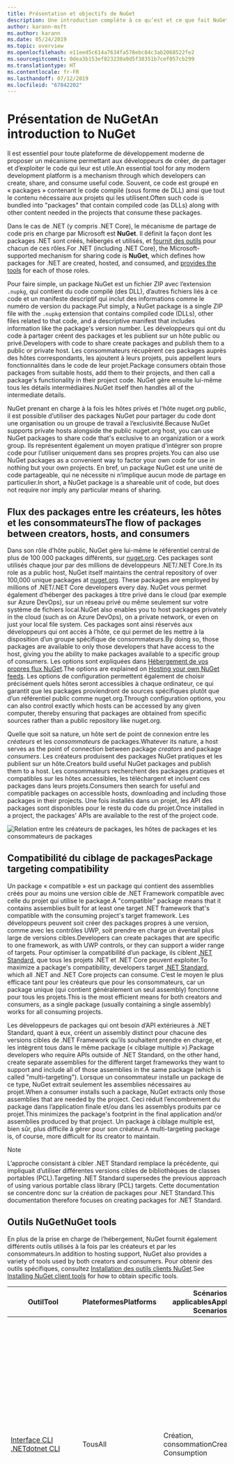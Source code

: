 ```yaml
---
title: Présentation et objectifs de NuGet
description: Une introduction complète à ce qu’est et ce que fait NuGet
author: karann-msft
ms.author: karann
ms.date: 05/24/2019
ms.topic: overview
ms.openlocfilehash: e11eed5c614a7634fa578ebc84c3ab2068522fe2
ms.sourcegitcommit: 0dea3b153ef823230a9d5f38351b7cef057cb299
ms.translationtype: HT
ms.contentlocale: fr-FR
ms.lasthandoff: 07/12/2019
ms.locfileid: "67842202"
---
```

# <a name="an-introduction-to-nuget"></a><span data-ttu-id="f0100-103">Présentation de NuGet</span><span class="sxs-lookup"><span data-stu-id="f0100-103">An introduction to NuGet</span></span>

<span data-ttu-id="f0100-104">Il est essentiel pour toute plateforme de développement moderne de proposer un mécanisme permettant aux développeurs de créer, de partager et d’exploiter le code qui leur est utile.</span><span class="sxs-lookup"><span data-stu-id="f0100-104">An essential tool for any modern development platform is a mechanism through which developers can create, share, and consume useful code.</span></span> <span data-ttu-id="f0100-105">Souvent, ce code est groupé en « packages » contenant le code compilé (sous forme de DLL) ainsi que tout le contenu nécessaire aux projets qui les utilisent.</span><span class="sxs-lookup"><span data-stu-id="f0100-105">Often such code is bundled into "packages" that contain compiled code (as DLLs) along with other content needed in the projects that consume these packages.</span></span>

<span data-ttu-id="f0100-106">Dans le cas de .NET (y compris .NET Core), le mécanisme de partage de code pris en charge par Microsoft est **NuGet**. Il définit la façon dont les packages .NET sont créés, hébergés et utilisés, et [fournit des outils](install-nuget-client-tools.md) pour chacun de ces rôles.</span><span class="sxs-lookup"><span data-stu-id="f0100-106">For .NET (including .NET Core), the Microsoft-supported mechanism for sharing code is **NuGet**, which defines how packages for .NET are created, hosted, and consumed, and [provides the tools](install-nuget-client-tools.md) for each of those roles.</span></span>

<span data-ttu-id="f0100-107">Pour faire simple, un package NuGet est un fichier ZIP avec l’extension `.nupkg`, qui contient du code compilé (des DLL), d’autres fichiers liés à ce code et un manifeste descriptif qui inclut des informations comme le numéro de version du package.</span><span class="sxs-lookup"><span data-stu-id="f0100-107">Put simply, a NuGet package is a single ZIP file with the `.nupkg` extension that contains compiled code (DLLs), other files related to that code, and a descriptive manifest that includes information like the package's version number.</span></span> <span data-ttu-id="f0100-108">Les développeurs qui ont du code à partager créent des packages et les publient sur un hôte public ou privé.</span><span class="sxs-lookup"><span data-stu-id="f0100-108">Developers with code to share create packages and publish them to a public or private host.</span></span> <span data-ttu-id="f0100-109">Les consommateurs récupèrent ces packages auprès des hôtes correspondants, les ajoutent à leurs projets, puis appellent leurs fonctionnalités dans le code de leur projet.</span><span class="sxs-lookup"><span data-stu-id="f0100-109">Package consumers obtain those packages from suitable hosts, add them to their projects, and then call a package's functionality in their project code.</span></span> <span data-ttu-id="f0100-110">NuGet gère ensuite lui-même tous les détails intermédiaires.</span><span class="sxs-lookup"><span data-stu-id="f0100-110">NuGet itself then handles all of the intermediate details.</span></span>

<span data-ttu-id="f0100-111">NuGet prenant en charge à la fois les hôtes privés et l’hôte nuget.org public, il est possible d’utiliser des packages NuGet pour partager du code dont une organisation ou un groupe de travail a l’exclusivité.</span><span class="sxs-lookup"><span data-stu-id="f0100-111">Because NuGet supports private hosts alongside the public nuget.org host, you can use NuGet packages to share code that's exclusive to an organization or a work group.</span></span> <span data-ttu-id="f0100-112">Ils représentent également un moyen pratique d’intégrer son propre code pour l’utiliser uniquement dans ses propres projets.</span><span class="sxs-lookup"><span data-stu-id="f0100-112">You can also use NuGet packages as a convenient way to factor your own code for use in nothing but your own projects.</span></span> <span data-ttu-id="f0100-113">En bref, un package NuGet est une unité de code partageable, qui ne nécessite ni n’implique aucun mode de partage en particulier.</span><span class="sxs-lookup"><span data-stu-id="f0100-113">In short, a NuGet package is a shareable unit of code, but does not require nor imply any particular means of sharing.</span></span>

## <a name="the-flow-of-packages-between-creators-hosts-and-consumers"></a><span data-ttu-id="f0100-114">Flux des packages entre les créateurs, les hôtes et les consommateurs</span><span class="sxs-lookup"><span data-stu-id="f0100-114">The flow of packages between creators, hosts, and consumers</span></span>

<span data-ttu-id="f0100-115">Dans son rôle d’hôte public, NuGet gère lui-même le référentiel central de plus de 100 000 packages différents, sur [nuget.org](https://www.nuget.org). Ces packages sont utilisés chaque jour par des millions de développeurs .NET/.NET Core.</span><span class="sxs-lookup"><span data-stu-id="f0100-115">In its role as a public host, NuGet itself maintains the central repository of over 100,000 unique packages at [nuget.org](https://www.nuget.org). These packages are employed by millions of .NET/.NET Core developers every day.</span></span> <span data-ttu-id="f0100-116">NuGet vous permet également d’héberger des packages à titre privé dans le cloud (par exemple sur Azure DevOps), sur un réseau privé ou même seulement sur votre système de fichiers local.</span><span class="sxs-lookup"><span data-stu-id="f0100-116">NuGet also enables you to host packages privately in the cloud (such as on Azure DevOps), on a private network, or even on just your local file system.</span></span> <span data-ttu-id="f0100-117">Ces packages sont ainsi réservés aux développeurs qui ont accès à l’hôte, ce qui permet de les mettre à la disposition d’un groupe spécifique de consommateurs.</span><span class="sxs-lookup"><span data-stu-id="f0100-117">By doing so, those packages are available to only those developers that have access to the host, giving you the ability to make packages available to a specific group of consumers.</span></span> <span data-ttu-id="f0100-118">Les options sont expliquées dans [Hébergement de vos propres flux NuGet](hosting-packages/overview.md).</span><span class="sxs-lookup"><span data-stu-id="f0100-118">The options are explained on [Hosting your own NuGet feeds](hosting-packages/overview.md).</span></span> <span data-ttu-id="f0100-119">Les options de configuration permettent également de choisir précisément quels hôtes seront accessibles à chaque ordinateur, ce qui garantit que les packages proviendront de sources spécifiques plutôt que d’un référentiel public comme nuget.org.</span><span class="sxs-lookup"><span data-stu-id="f0100-119">Through configuration options, you can also control exactly which hosts can be accessed by any given computer, thereby ensuring that packages are obtained from specific sources rather than a public repository like nuget.org.</span></span>

<span data-ttu-id="f0100-120">Quelle que soit sa nature, un hôte sert de point de connexion entre les *créateurs* et les *consommateurs* de packages.</span><span class="sxs-lookup"><span data-stu-id="f0100-120">Whatever its nature, a host serves as the point of connection between package *creators* and package *consumers*.</span></span> <span data-ttu-id="f0100-121">Les créateurs produisent des packages NuGet pratiques et les publient sur un hôte.</span><span class="sxs-lookup"><span data-stu-id="f0100-121">Creators build useful NuGet packages and publish them to a host.</span></span> <span data-ttu-id="f0100-122">Les consommateurs recherchent des packages pratiques et compatibles sur les hôtes accessibles, les téléchargent et incluent ces packages dans leurs projets.</span><span class="sxs-lookup"><span data-stu-id="f0100-122">Consumers then search for useful and compatible packages on accessible hosts, downloading and including those packages in their projects.</span></span> <span data-ttu-id="f0100-123">Une fois installés dans un projet, les API des packages sont disponibles pour le reste du code du projet.</span><span class="sxs-lookup"><span data-stu-id="f0100-123">Once installed in a project, the packages' APIs are available to the rest of the project code.</span></span>

![Relation entre les créateurs de packages, les hôtes de packages et les consommateurs de packages](media/nuget-roles.png)

## <a name="package-targeting-compatibility"></a><span data-ttu-id="f0100-125">Compatibilité du ciblage de packages</span><span class="sxs-lookup"><span data-stu-id="f0100-125">Package targeting compatibility</span></span>

<span data-ttu-id="f0100-126">Un package « compatible » est un package qui contient des assemblies créés pour au moins une version cible de .NET Framework compatible avec celle du projet qui utilise le package.</span><span class="sxs-lookup"><span data-stu-id="f0100-126">A "compatible" package means that it contains assemblies built for at least one target .NET framework that's compatible with the consuming project's target framework.</span></span> <span data-ttu-id="f0100-127">Les développeurs peuvent soit créer des packages propres à une version, comme avec les contrôles UWP, soit prendre en charge un éventail plus large de versions cibles.</span><span class="sxs-lookup"><span data-stu-id="f0100-127">Developers can create packages that are specific to one framework, as with UWP controls, or they can support a wider range of targets.</span></span> <span data-ttu-id="f0100-128">Pour optimiser la compatibilité d’un package, ils ciblent [.NET Standard](/dotnet/standard/net-standard), que tous les projets .NET et .NET Core peuvent exploiter.</span><span class="sxs-lookup"><span data-stu-id="f0100-128">To maximize a package's compatibility, developers target [.NET Standard](/dotnet/standard/net-standard), which all .NET and .NET Core projects can consume.</span></span> <span data-ttu-id="f0100-129">C’est le moyen le plus efficace tant pour les créateurs que pour les consommateurs, car un package unique (qui contient généralement un seul assembly) fonctionne pour tous les projets.</span><span class="sxs-lookup"><span data-stu-id="f0100-129">This is the most efficient means for both creators and consumers, as a single package (usually containing a single assembly) works for all consuming projects.</span></span>

<span data-ttu-id="f0100-130">Les développeurs de packages qui ont besoin d’API extérieures à .NET Standard, quant à eux, créent un assembly distinct pour chacune des versions cibles de .NET Framework qu’ils souhaitent prendre en charge, et les intègrent tous dans le même package (« ciblage multiple »).</span><span class="sxs-lookup"><span data-stu-id="f0100-130">Package developers who require APIs outside of .NET Standard, on the other hand, create separate assemblies for the different target frameworks they want to support and include all of those assemblies in the same package (which is called "multi-targeting").</span></span> <span data-ttu-id="f0100-131">Lorsque un consommateur installe un package de ce type, NuGet extrait seulement les assemblies nécessaires au projet.</span><span class="sxs-lookup"><span data-stu-id="f0100-131">When a consumer installs such a package, NuGet extracts only those assemblies that are needed by the project.</span></span> <span data-ttu-id="f0100-132">Ceci réduit l’encombrement du package dans l’application finale et/ou dans les assemblys produits par ce projet.</span><span class="sxs-lookup"><span data-stu-id="f0100-132">This minimizes the package's footprint in the final application and/or assemblies produced by that project.</span></span> <span data-ttu-id="f0100-133">Un package à ciblage multiple est, bien sûr, plus difficile à gérer pour son créateur.</span><span class="sxs-lookup"><span data-stu-id="f0100-133">A multi-targeting package is, of course, more difficult for its creator to maintain.</span></span>

> [!Note]
> <span data-ttu-id="f0100-134">L’approche consistant à cibler .NET Standard remplace la précédente, qui impliquait d’utiliser différentes versions cibles de bibliothèques de classes portables (PCL).</span><span class="sxs-lookup"><span data-stu-id="f0100-134">Targeting .NET Standard supersedes the previous approach of using various portable class library (PCL) targets.</span></span> <span data-ttu-id="f0100-135">Cette documentation se concentre donc sur la création de packages pour .NET Standard.</span><span class="sxs-lookup"><span data-stu-id="f0100-135">This documentation therefore focuses on creating packages for .NET Standard.</span></span>

## <a name="nuget-tools"></a><span data-ttu-id="f0100-136">Outils NuGet</span><span class="sxs-lookup"><span data-stu-id="f0100-136">NuGet tools</span></span>

<span data-ttu-id="f0100-137">En plus de la prise en charge de l’hébergement, NuGet fournit également différents outils utilisés à la fois par les créateurs et par les consommateurs.</span><span class="sxs-lookup"><span data-stu-id="f0100-137">In addition to hosting support, NuGet also provides a variety of tools used by both creators and consumers.</span></span> <span data-ttu-id="f0100-138">Pour obtenir des outils spécifiques, consultez [Installation des outils clients NuGet](install-nuget-client-tools.md).</span><span class="sxs-lookup"><span data-stu-id="f0100-138">See [Installing NuGet client tools](install-nuget-client-tools.md) for how to obtain specific tools.</span></span>

| <span data-ttu-id="f0100-139">Outil</span><span class="sxs-lookup"><span data-stu-id="f0100-139">Tool</span></span> | <span data-ttu-id="f0100-140">Plateformes</span><span class="sxs-lookup"><span data-stu-id="f0100-140">Platforms</span></span> | <span data-ttu-id="f0100-141">Scénarios applicables</span><span class="sxs-lookup"><span data-stu-id="f0100-141">Applicable Scenarios</span></span> | <span data-ttu-id="f0100-142">Description</span><span class="sxs-lookup"><span data-stu-id="f0100-142">Description</span></span> |
| --- | --- | --- | --- |
| [<span data-ttu-id="f0100-143">Interface CLI .NET</span><span class="sxs-lookup"><span data-stu-id="f0100-143">dotnet CLI</span></span>](consume-packages/install-use-packages-dotnet-cli.md) | <span data-ttu-id="f0100-144">Tous</span><span class="sxs-lookup"><span data-stu-id="f0100-144">All</span></span> | <span data-ttu-id="f0100-145">Création, consommation</span><span class="sxs-lookup"><span data-stu-id="f0100-145">Creation, Consumption</span></span> | <span data-ttu-id="f0100-146">Outil CLI pour les bibliothèques .NET Core et .NET Standard et pour les [projets de style SDK](resources/check-project-format.md) qui ciblent le .NET Framework.</span><span class="sxs-lookup"><span data-stu-id="f0100-146">CLI tool for .NET Core and .NET Standard libraries, and for [SDK-style projects](resources/check-project-format.md) projects that target .NET Framework.</span></span> <span data-ttu-id="f0100-147">Propose certaines des fonctionnalités de l’interface CLI NuGet directement dans la chaîne d’outils .NET Core.</span><span class="sxs-lookup"><span data-stu-id="f0100-147">Provides certain NuGet CLI capabilities directly within the .NET Core tool chain.</span></span> <span data-ttu-id="f0100-148">Tout comme l’interface CLI NuGet, l’interface CLI dotnet n’interagit pas avec les projets Visual Studio.</span><span class="sxs-lookup"><span data-stu-id="f0100-148">As with the NuGet CLI, the dotnet CLI does not interact with Visual Studio projects.</span></span> |
| [<span data-ttu-id="f0100-149">Interface CLI de nuget.exe</span><span class="sxs-lookup"><span data-stu-id="f0100-149">nuget.exe CLI</span></span>](consume-packages/install-use-packages-nuget-cli.md) | <span data-ttu-id="f0100-150">Tous</span><span class="sxs-lookup"><span data-stu-id="f0100-150">All</span></span> | <span data-ttu-id="f0100-151">Création, consommation</span><span class="sxs-lookup"><span data-stu-id="f0100-151">Creation, Consumption</span></span> | <span data-ttu-id="f0100-152">Outil CLI pour les bibliothèques .NET Framework et les [projets qui ne sont pas de style SDK](resources/check-project-format.md) ciblant les bibliothèques .NET Standard.</span><span class="sxs-lookup"><span data-stu-id="f0100-152">CLI tool for .NET Framework libraries and [non-SDK-style projects](resources/check-project-format.md) that target .NET Standard libraries.</span></span> <span data-ttu-id="f0100-153">Fournit toutes les fonctionnalités de NuGet, avec certaines commandes s’appliquant spécifiquement aux créateurs de package, certaines seulement aux consommateurs et d’autres aux deux.</span><span class="sxs-lookup"><span data-stu-id="f0100-153">Provides all NuGet capabilities, with some commands applying specifically to package creators, some applying only to consumers, and others applying to both.</span></span> <span data-ttu-id="f0100-154">Par exemple, les créateurs de packages utilisent la commande `nuget pack` pour créer un package à partir de différents assemblies et des fichiers associés, les consommateurs utilisent `nuget install` pour inclure des packages dans un dossier de projet, et tous utilisent `nuget config` pour définir les variables de configuration NuGet.</span><span class="sxs-lookup"><span data-stu-id="f0100-154">For example, package creators use the `nuget pack` command to create a package from various assemblies and related files, package consumers use `nuget install` to include packages in a project folder, and everyone uses `nuget config` to set NuGet configuration variables.</span></span> <span data-ttu-id="f0100-155">L’interface CLI NuGet, indépendante de la plateforme, n’interagit pas avec les projets Visual Studio.</span><span class="sxs-lookup"><span data-stu-id="f0100-155">As a platform-agnostic tool, the NuGet CLI does not interact with Visual Studio projects.</span></span> |
| [<span data-ttu-id="f0100-156">Console du Gestionnaire de package</span><span class="sxs-lookup"><span data-stu-id="f0100-156">Package Manager Console</span></span>](tools/package-manager-console.md) | <span data-ttu-id="f0100-157">Visual Studio sur Windows</span><span class="sxs-lookup"><span data-stu-id="f0100-157">Visual Studio on Windows</span></span> | <span data-ttu-id="f0100-158">Consommation</span><span class="sxs-lookup"><span data-stu-id="f0100-158">Consumption</span></span> | <span data-ttu-id="f0100-159">Propose des [commandes PowerShell](tools/Powershell-Reference.md) permettant d’installer et de gérer des packages dans les projets Visual Studio.</span><span class="sxs-lookup"><span data-stu-id="f0100-159">Provides [PowerShell commands](tools/Powershell-Reference.md) for installing and managing packages in Visual Studio projects.</span></span> |
| [<span data-ttu-id="f0100-160">Interface utilisateur du Gestionnaire de package</span><span class="sxs-lookup"><span data-stu-id="f0100-160">Package Manager UI</span></span>](tools/package-manager-ui.md) | <span data-ttu-id="f0100-161">Visual Studio sur Windows</span><span class="sxs-lookup"><span data-stu-id="f0100-161">Visual Studio on Windows</span></span> | <span data-ttu-id="f0100-162">Consommation</span><span class="sxs-lookup"><span data-stu-id="f0100-162">Consumption</span></span> | <span data-ttu-id="f0100-163">Propose une interface utilisateur facile d’utilisation permettant d’installer et de gérer des packages dans les projets Visual Studio.</span><span class="sxs-lookup"><span data-stu-id="f0100-163">Provides an easy-to-use UI for installing and managing packages in Visual Studio projects.</span></span> |
| [<span data-ttu-id="f0100-164">Interface utilisateur de gestion de NuGet</span><span class="sxs-lookup"><span data-stu-id="f0100-164">Manage NuGet UI</span></span>](/visualstudio/mac/nuget-walkthrough) | <span data-ttu-id="f0100-165">Visual Studio pour Mac</span><span class="sxs-lookup"><span data-stu-id="f0100-165">Visual Studio for Mac</span></span> | <span data-ttu-id="f0100-166">Consommation</span><span class="sxs-lookup"><span data-stu-id="f0100-166">Consumption</span></span> | <span data-ttu-id="f0100-167">Propose une interface utilisateur facile d’utilisation permettant d’installer et de gérer des packages dans les projets Mac.</span><span class="sxs-lookup"><span data-stu-id="f0100-167">Provide an easy-to-use UI for installing and managing packages in Visual Studio for Mac projects.</span></span> |
| [<span data-ttu-id="f0100-168">MSBuild</span><span class="sxs-lookup"><span data-stu-id="f0100-168">MSBuild</span></span>](reference/msbuild-targets.md) | <span data-ttu-id="f0100-169">Windows</span><span class="sxs-lookup"><span data-stu-id="f0100-169">Windows</span></span> | <span data-ttu-id="f0100-170">Création, consommation</span><span class="sxs-lookup"><span data-stu-id="f0100-170">Creation, Consumption</span></span> | <span data-ttu-id="f0100-171">Offre la possibilité de créer et de restaurer directement des packages utilisés dans un projet avec la chaîne d’outils MSBuild.</span><span class="sxs-lookup"><span data-stu-id="f0100-171">Provides the ability to create packages and restore packages used in a project directly through the MSBuild tool chain.</span></span> |

<span data-ttu-id="f0100-172">Comme on peut le constater, les outils NuGet à utiliser dépendent fortement de l’activité (création, utilisation ou publication de packages), ainsi que de la plateforme utilisée.</span><span class="sxs-lookup"><span data-stu-id="f0100-172">As you can see, the NuGet tools you work with depend greatly on whether you're creating, consuming, or publishing packages, and the platform on which you're working.</span></span> <span data-ttu-id="f0100-173">Les créateurs de packages en sont en général également des consommateurs, car ils s’appuient sur des fonctionnalités qui existent dans d’autres packages NuGet.</span><span class="sxs-lookup"><span data-stu-id="f0100-173">Package creators are typically also consumers, as they build on top of functionality that exists in other NuGet packages.</span></span> <span data-ttu-id="f0100-174">Bien sûr, ces packages peuvent à leur tour dépendre d’autres packages.</span><span class="sxs-lookup"><span data-stu-id="f0100-174">And those packages, of course, may in turn depend on still others.</span></span>

<span data-ttu-id="f0100-175">Pour plus d’informations, commencez par les articles [Workflow de création de packages](create-packages/Overview-and-Workflow.md) et [Workflow d’utilisation de packages](consume-packages/Overview-and-Workflow.md).</span><span class="sxs-lookup"><span data-stu-id="f0100-175">For more information, start with the [Package creation workflow](create-packages/Overview-and-Workflow.md) and [Package consumption workflow](consume-packages/Overview-and-Workflow.md) articles.</span></span>

## <a name="managing-dependencies"></a><span data-ttu-id="f0100-176">Gestion des dépendances</span><span class="sxs-lookup"><span data-stu-id="f0100-176">Managing dependencies</span></span>

<span data-ttu-id="f0100-177">La facilité à s’appuyer sur le travail des autres est l’un des aspects les plus puissants d’un système de gestion des packages.</span><span class="sxs-lookup"><span data-stu-id="f0100-177">The ability to easily build on the work of others is one of most powerful features of a package management system.</span></span> <span data-ttu-id="f0100-178">En conséquence, la plus grande partie du travail effectué par NuGet consiste à gérer cette arborescence ou ce « graphique » de dépendance pour chaque projet.</span><span class="sxs-lookup"><span data-stu-id="f0100-178">Accordingly, much of what NuGet does is managing that dependency tree or "graph" on behalf of a project.</span></span> <span data-ttu-id="f0100-179">Autrement dit, vous devez vous préoccuper seulement des packages que vous utilisez directement dans un projet.</span><span class="sxs-lookup"><span data-stu-id="f0100-179">Simply said, you need only concern yourself with those packages that you're directly using in a project.</span></span> <span data-ttu-id="f0100-180">Si l’un d’entre eux utilise lui-même d’autres packages (et ainsi de suite), NuGet se charge de toutes ces dépendances des niveaux inférieurs.</span><span class="sxs-lookup"><span data-stu-id="f0100-180">If any of those packages themselves consume other packages (which can, in turn, consume still others), NuGet takes care of all those down-level dependencies.</span></span>

<span data-ttu-id="f0100-181">L’illustration suivante montre un projet qui dépend de cinq packages, qui à leur tour dépendent de plusieurs autres.</span><span class="sxs-lookup"><span data-stu-id="f0100-181">The following image shows a project that depends on five packages, which in turn depend on a number of others.</span></span>

![Exemple de graphe des dépendances NuGet pour un projet .NET](media/dependency-graph.png)

<span data-ttu-id="f0100-183">Notez que certains packages apparaissent plusieurs fois dans le graphe des dépendances.</span><span class="sxs-lookup"><span data-stu-id="f0100-183">Notice that some packages appear multiple times in the dependency graph.</span></span> <span data-ttu-id="f0100-184">Par exemple, il existe trois consommateurs différents du package B, et chaque consommateur peut également spécifier une version différente pour ce package (non représenté).</span><span class="sxs-lookup"><span data-stu-id="f0100-184">For example, there are three different consumers of package B, and each consumer might also specify a different version for that package (not shown).</span></span> <span data-ttu-id="f0100-185">C’est un cas courant, en particulier pour les packages les plus utilisés.</span><span class="sxs-lookup"><span data-stu-id="f0100-185">This is a common occurrence, especially for widely-used packages.</span></span> <span data-ttu-id="f0100-186">Heureusement, NuGet se charge de tout le travail en identifiant exactement la version du package B qui convient à tous les consommateurs.</span><span class="sxs-lookup"><span data-stu-id="f0100-186">NuGet fortunately does all the hard work to determine exactly which version of package B satisfies all consumers.</span></span> <span data-ttu-id="f0100-187">NuGet fait ensuite de même pour tous les autres packages, quelle que soit la profondeur du graphique de dépendance.</span><span class="sxs-lookup"><span data-stu-id="f0100-187">NuGet then does the same for all other packages, no matter how deep the dependency graph.</span></span>

<span data-ttu-id="f0100-188">Pour plus d’informations sur la façon dont NuGet réalise ce service, consultez [Résolution des dépendances](consume-packages/dependency-resolution.md).</span><span class="sxs-lookup"><span data-stu-id="f0100-188">For more details on how NuGet performs this service, see [Dependency resolution](consume-packages/dependency-resolution.md).</span></span>

## <a name="tracking-references-and-restoring-packages"></a><span data-ttu-id="f0100-189">Suivi des références et restauration de packages</span><span class="sxs-lookup"><span data-stu-id="f0100-189">Tracking references and restoring packages</span></span>

<span data-ttu-id="f0100-190">Compte tenu de la simplicité de déplacement de projets entre différents ordinateurs de développeurs, référentiels de contrôle de code source, serveurs de builds, etc., il est très peu pratique de conserver les assemblys binaires de packages NuGet directement liés à un projet.</span><span class="sxs-lookup"><span data-stu-id="f0100-190">Because projects can easily move between developer computers, source control repositories, build servers, and so forth, it's highly impractical to keep the binary assemblies of NuGet packages directly bound to a project.</span></span> <span data-ttu-id="f0100-191">Cela aurait pour effet d’encombrer inutilement chacune des copies du projet (et ainsi de gaspiller de l’espace dans les référentiels de contrôle de code source).</span><span class="sxs-lookup"><span data-stu-id="f0100-191">Doing so would make each copy of the project unnecessarily bloated (and thereby waste space in source control repositories).</span></span> <span data-ttu-id="f0100-192">Il serait également très difficile de mettre à jour les fichiers binaires des packages, car la nouvelle version devrait s’appliquer à toutes les copies du projet.</span><span class="sxs-lookup"><span data-stu-id="f0100-192">It would also make it very difficult to update package binaries to newer versions as updates would have to be applied across all copies of the project.</span></span>

<span data-ttu-id="f0100-193">NuGet gère plutôt une simple liste de références des packages dont dépend le projet, qui englobe les dépendances de niveau supérieur et de niveau inférieur.</span><span class="sxs-lookup"><span data-stu-id="f0100-193">NuGet instead maintains a simple reference list of the packages upon which a project depends, including both top-level and down-level dependencies.</span></span> <span data-ttu-id="f0100-194">Autrement dit, lorsque un package est installé dans un projet à partir d’un hôte, NuGet enregistre l’identificateur et le numéro de version du package dans cette liste de références.</span><span class="sxs-lookup"><span data-stu-id="f0100-194">That is, whenever you install a package from some host into a project, NuGet records the package identifier and version number in the reference list.</span></span> <span data-ttu-id="f0100-195">(La désinstallation d’un package supprime bien sûr celui-ci de la liste.) NuGet offre un moyen de restaurer tous les packages référencés à la demande, comme le décrit la section [Restauration de packages](consume-packages/package-restore.md).</span><span class="sxs-lookup"><span data-stu-id="f0100-195">(Uninstalling a package, of course, removes it from the list.) NuGet then provides a means to restore all referenced packages upon request, as described on [Package restore](consume-packages/package-restore.md).</span></span>

![Une liste des références NuGet est créée à l’installation du package et elle peut être utilisée pour restaurer des packages ailleurs.](media/nuget-restore.png)

<span data-ttu-id="f0100-197">Avec seulement la liste des références, NuGet peut à tout moment réinstaller &mdash; autrement dit, *restaurer* &mdash; tous ces packages à partir d’hôtes publics et privés.</span><span class="sxs-lookup"><span data-stu-id="f0100-197">With only the reference list, NuGet can then reinstall&mdash;that is, *restore*&mdash;all of those packages from public and/or private hosts at any later time.</span></span> <span data-ttu-id="f0100-198">Pour valider un projet dans le contrôle de code source ou le partager par un autre moyen, il suffit d’inclure la liste des références et d’exclure les fichiers binaires des packages (consultez la section [Packages et contrôle de code source](consume-packages/packages-and-source-control.md).)</span><span class="sxs-lookup"><span data-stu-id="f0100-198">When committing a project to source control, or sharing it in some other way, you include only the reference list and exclude any package binaries (see [Packages and source control](consume-packages/packages-and-source-control.md).)</span></span>

<span data-ttu-id="f0100-199">L’ordinateur qui reçoit un projet, par exemple un serveur de builds obtenant une copie du projet dans le cadre d’un système de déploiement automatisé, demande simplement à NuGet de restaurer les dépendances quand elles sont nécessaires.</span><span class="sxs-lookup"><span data-stu-id="f0100-199">The computer that receives a project, such as a build server obtaining a copy of the project as part of an automated deployment system, simply asks NuGet to restore dependencies whenever they're needed.</span></span> <span data-ttu-id="f0100-200">Les systèmes de build, comme Azure DevOps, fournissent des étapes de « restauration NuGet » à cette fin.</span><span class="sxs-lookup"><span data-stu-id="f0100-200">Build systems like Azure DevOps provide "NuGet restore" steps for this exact purpose.</span></span> <span data-ttu-id="f0100-201">De même, lorsque les développeurs récupèrent une copie d’un projet (par exemple, en clonant un référentiel), ils peuvent appeler une commande du type `nuget restore` (interface CLI NuGet), `dotnet restore` (interface CLI dotnet) ou `Install-Package` (console du Gestionnaire de package) pour avoir tous les packages nécessaires.</span><span class="sxs-lookup"><span data-stu-id="f0100-201">Similarly, when developers obtain a copy of a project (as when cloning a repository), they can invoke command like `nuget restore` (NuGet CLI), `dotnet restore` (dotnet CLI), or `Install-Package` (Package Manager Console) to obtain all the necessary packages.</span></span> <span data-ttu-id="f0100-202">Visual Studio, pour sa part, restaure automatiquement les packages lors de la création d’un projet (tant que la restauration automatique est activée, comme l’explique la page [Restauration de package](consume-packages/package-restore.md)).</span><span class="sxs-lookup"><span data-stu-id="f0100-202">Visual Studio, for its part, automatically restores packages when building a project (provided that automatic restore is enabled, as described on [Package restore](consume-packages/package-restore.md)).</span></span>

<span data-ttu-id="f0100-203">Le rôle principal de NuGet pour les développeurs est clairement de gérer cette liste de références pour le compte de votre projet, et de fournir les moyens de restaurer efficacement (et de mettre à jour) les packages référencés.</span><span class="sxs-lookup"><span data-stu-id="f0100-203">Clearly, then, NuGet's primary role where developers are concerned is maintaining that reference list on behalf of your project and providing the means to efficiently restore (and update) those referenced packages.</span></span> <span data-ttu-id="f0100-204">Cette liste est gérée dans un des deux *formats de gestion des packages*, nommés :</span><span class="sxs-lookup"><span data-stu-id="f0100-204">This list is maintained in one of two *package management formats*, as they're called:</span></span>

- <span data-ttu-id="f0100-205">[PackageReference](consume-packages/package-references-in-project-files.md) (ou « Références des packages dans les fichiers projet ») : *(NuGet 4.0+)* Gère la liste des dépendances de niveau supérieur d’un projet directement dans le fichier projet ; aucun fichier distinct n’est nécessaire.</span><span class="sxs-lookup"><span data-stu-id="f0100-205">[PackageReference](consume-packages/package-references-in-project-files.md) (or "package references in project files") | *(NuGet 4.0+)* Maintains a list of a project's top-level dependencies directly within the project file, so no separate file is needed.</span></span> <span data-ttu-id="f0100-206">Un fichier associé, `obj/project.assets.json`, est généré dynamiquement pour gérer le graphique de dépendance global des packages utilisés par un projet, ainsi que toutes les dépendances de bas niveau.</span><span class="sxs-lookup"><span data-stu-id="f0100-206">An associated file, `obj/project.assets.json`, is dynamically generated to manage the overall dependency graph of the packages that a project uses along with all down-level dependencies.</span></span> <span data-ttu-id="f0100-207">PackageReference est toujours utilisé par les projets .NET Core.</span><span class="sxs-lookup"><span data-stu-id="f0100-207">PackageReference is always used by .NET Core projects.</span></span>

- <span data-ttu-id="f0100-208">[`packages.config`](reference/packages-config.md) : *(NuGet 1.0+)* Fichier XML qui gère une liste plate de toutes les dépendances du projet, notamment les dépendances des autres packages installés.</span><span class="sxs-lookup"><span data-stu-id="f0100-208">[`packages.config`](reference/packages-config.md): *(NuGet 1.0+)* An XML file that maintains a flat list of all dependencies in the project, including the dependencies of other installed packages.</span></span> <span data-ttu-id="f0100-209">Les packages installés ou restaurés sont stockés dans un dossier `packages`.</span><span class="sxs-lookup"><span data-stu-id="f0100-209">Installed or restored packages are stored in a `packages` folder.</span></span>

<span data-ttu-id="f0100-210">Le format de gestion des packages utilisé dépend du type de projet, ainsi que de la version disponible de NuGet (ou de Visual Studio).</span><span class="sxs-lookup"><span data-stu-id="f0100-210">Which package management format is employed in any given project depends on the project type, and the available version of NuGet (and/or Visual Studio).</span></span> <span data-ttu-id="f0100-211">Pour savoir quel format est utilisé, recherchez `packages.config` dans la racine du projet après avoir installé votre premier package.</span><span class="sxs-lookup"><span data-stu-id="f0100-211">To check what format is being used, simply look for `packages.config` in the project root after installing your first package.</span></span> <span data-ttu-id="f0100-212">Si vous ne possédez pas ce fichier, recherchez l’élément \<PackageReference\> directement dans le fichier projet.</span><span class="sxs-lookup"><span data-stu-id="f0100-212">If you don't have that file, look in the project file directly for a \<PackageReference\> element.</span></span>

<span data-ttu-id="f0100-213">Si vous avez le choix, nous vous recommandons d’utiliser PackageReference.</span><span class="sxs-lookup"><span data-stu-id="f0100-213">When you have a choice, we recommend using PackageReference.</span></span> <span data-ttu-id="f0100-214">`packages.config` est conservé pour des raisons d’héritage et ne fait plus l’objet d’un développement actif.</span><span class="sxs-lookup"><span data-stu-id="f0100-214">`packages.config` is maintained for legacy purposes and is no longer under active development.</span></span>

> [!Tip]
> <span data-ttu-id="f0100-215">Diverses commandes CLI `nuget.exe`, comme `nuget install`, n’ajoutent pas automatiquement le package à la liste de référence.</span><span class="sxs-lookup"><span data-stu-id="f0100-215">Various `nuget.exe` CLI commands, like `nuget install`, do not automatically add the package to the reference list.</span></span> <span data-ttu-id="f0100-216">La liste est mise à jour lors de l’installation d’un package avec le Gestionnaire de package de Visual Studio (interface utilisateur ou console) et l’interface CLI `dotnet.exe`.</span><span class="sxs-lookup"><span data-stu-id="f0100-216">The list is updated when installing a package with the Visual Studio Package Manager (UI or Console), and with `dotnet.exe` CLI.</span></span>

## <a name="what-else-does-nuget-do"></a><span data-ttu-id="f0100-217">Autres fonctionnalités de NuGet</span><span class="sxs-lookup"><span data-stu-id="f0100-217">What else does NuGet do?</span></span>

<span data-ttu-id="f0100-218">Nous avons vu jusqu’ici les caractéristiques suivantes de NuGet :</span><span class="sxs-lookup"><span data-stu-id="f0100-218">So far you've learned the following characteristics of NuGet:</span></span>

- <span data-ttu-id="f0100-219">NuGet propose le référentiel central nuget.org, qui prend en charge l’hébergement privé.</span><span class="sxs-lookup"><span data-stu-id="f0100-219">NuGet provides the central nuget.org repository with support for private hosting.</span></span>
- <span data-ttu-id="f0100-220">NuGet fournit les outils dont les développeurs ont besoin pour créer, publier et consommer des packages.</span><span class="sxs-lookup"><span data-stu-id="f0100-220">NuGet provides the tools developers need for creating, publishing, and consuming packages.</span></span>
- <span data-ttu-id="f0100-221">Plus important encore, NuGet gère la liste des références des packages utilisés dans le projet, et a la capacité de restaurer et de mettre à jour ces packages à partir de cette liste.</span><span class="sxs-lookup"><span data-stu-id="f0100-221">Most importantly, NuGet maintains a reference list of packages used in a project and the ability to restore and update those packages from that list.</span></span>

<span data-ttu-id="f0100-222">Pour que ces processus fonctionnent efficacement, NuGet effectue certaines optimisations en arrière-plan.</span><span class="sxs-lookup"><span data-stu-id="f0100-222">To make these processes work efficiently, NuGet does some behind-the-scenes optimizations.</span></span> <span data-ttu-id="f0100-223">En particulier, NuGet gère un cache de package et un dossier de packages globaux pour accélérer l’installation et la réinstallation.</span><span class="sxs-lookup"><span data-stu-id="f0100-223">Most notably, NuGet manages a package cache and a global packages folder to shortcut installation and reinstallation.</span></span> <span data-ttu-id="f0100-224">Le cache évite d’avoir à télécharger un package déjà installé sur l’ordinateur.</span><span class="sxs-lookup"><span data-stu-id="f0100-224">The cache avoids downloading a package that's already been installed on the machine.</span></span> <span data-ttu-id="f0100-225">Grâce au dossier de packages globaux, plusieurs projets peuvent partager le même package installé, ce qui réduit l’encombrement global de NuGet sur l’ordinateur.</span><span class="sxs-lookup"><span data-stu-id="f0100-225">The global packages folder allows multiple projects to share the same installed package, thereby reducing NuGet's overall footprint on the computer.</span></span> <span data-ttu-id="f0100-226">Le cache et le dossier de packages globaux sont également très pratiques pour restaurer fréquemment un grand nombre de packages, comme sur un serveur de builds.</span><span class="sxs-lookup"><span data-stu-id="f0100-226">The cache and global packages folder are also very helpful when you're frequently restoring a larger number of packages, as on a build server.</span></span> <span data-ttu-id="f0100-227">Pour plus d’informations sur ces mécanismes, consultez [Gérer les dossiers de packages globaux et de cache](consume-packages/managing-the-global-packages-and-cache-folders.md).</span><span class="sxs-lookup"><span data-stu-id="f0100-227">For more details on these mechanisms, see [Managing the global packages and cache folders](consume-packages/managing-the-global-packages-and-cache-folders.md).</span></span>

<span data-ttu-id="f0100-228">Pour un projet donné, NuGet gère le graphique de dépendance global, ce qui implique de résoudre à nouveau des références multiples à différentes versions du même package.</span><span class="sxs-lookup"><span data-stu-id="f0100-228">Within an individual project, NuGet manages the overall dependency graph, which again includes resolving multiple references to different versions of the same package.</span></span> <span data-ttu-id="f0100-229">Il est fréquent qu’un projet ait une dépendance d’un ou plusieurs packages qui ont eux-mêmes les mêmes dépendances.</span><span class="sxs-lookup"><span data-stu-id="f0100-229">It's quite common that a project takes a dependency on one or more packages that themselves have the same dependencies.</span></span> <span data-ttu-id="f0100-230">Par exemple, certains des packages utilitaires les plus pratiques de nuget.org sont utilisés par beaucoup d’autres packages.</span><span class="sxs-lookup"><span data-stu-id="f0100-230">Some of the most useful utility packages on nuget.org are employed by many other packages.</span></span> <span data-ttu-id="f0100-231">Pris dans sa totalité, le graphique de dépendance peut facilement comporter dix références distinctes à des versions différentes du même package.</span><span class="sxs-lookup"><span data-stu-id="f0100-231">In the entire dependency graph, then, you could easily have ten different references to different versions of the same package.</span></span> <span data-ttu-id="f0100-232">Pour éviter d’importer plusieurs versions de ce package dans l’application elle-même, NuGet repère la version utilisable par tout le monde.</span><span class="sxs-lookup"><span data-stu-id="f0100-232">To avoid bringing multiple versions of that package into the application itself, NuGet sorts out which single version can be used by all consumers.</span></span> <span data-ttu-id="f0100-233">(Pour plus d’informations, consultez la page [Résolution des dépendances](consume-packages/dependency-resolution.md).)</span><span class="sxs-lookup"><span data-stu-id="f0100-233">(For more information, see [Dependency Resolution](consume-packages/dependency-resolution.md).)</span></span>

<span data-ttu-id="f0100-234">De plus, NuGet gère toutes les spécifications liées à la façon dont les packages sont structurés (notamment la [localisation](create-packages/creating-localized-packages.md) et les [symboles de débogage](create-packages/symbol-packages.md)) et dont ils sont référencés (notamment les [plages de versions](reference/package-versioning.md#version-ranges-and-wildcards) et les [préversions](create-packages/prerelease-packages.md).) NuGet propose également différentes API permettant d’interagir par programme avec ses services, et offre un support aux développeurs qui écrivent des modèles de projet et des extensions Visual Studio.</span><span class="sxs-lookup"><span data-stu-id="f0100-234">Beyond that, NuGet maintains all the specifications related to how packages are structured (including [localization](create-packages/creating-localized-packages.md) and [debug symbols](create-packages/symbol-packages.md)) and how they are referenced (including [version ranges](reference/package-versioning.md#version-ranges-and-wildcards) and [pre-release versions](create-packages/prerelease-packages.md).) NuGet also provides various APIs to work with its services programmatically, and provides support for developers who write Visual Studio extensions and project templates.</span></span>

<span data-ttu-id="f0100-235">Prenez un moment pour parcourir la table des matières de cette documentation : toutes ces fonctionnalités y sont représentées, ainsi que des notes de publication remontant aux débuts de NuGet.</span><span class="sxs-lookup"><span data-stu-id="f0100-235">Take a moment to browse the table of contents for this documentation, and you see all of these capabilities represented there, along with release notes dating back to NuGet's beginnings.</span></span>

## <a name="comments-contributions-and-issues"></a><span data-ttu-id="f0100-236">Commentaires, contributions et problèmes</span><span class="sxs-lookup"><span data-stu-id="f0100-236">Comments, contributions, and issues</span></span>

<span data-ttu-id="f0100-237">Enfin, les commentaires et les contributions à cette documentation sont les bienvenus &mdash; sélectionnez simplement les commandes **Commentaires** et **Modifier** en haut d’une page, ou consultez le [référentiel de documents ](https://github.com/NuGet/docs.microsoft.com-nuget/) et la [liste des documents consacrés aux problèmes](https://github.com/NuGet/docs.microsoft.com-nuget/issues) sur GitHub.</span><span class="sxs-lookup"><span data-stu-id="f0100-237">Finally, we very much welcome comments and contributions to this documentation&mdash;just select the **Feedback** and **Edit** commands on the top of any page, or visit the [docs repository](https://github.com/NuGet/docs.microsoft.com-nuget/) and [docs issue list](https://github.com/NuGet/docs.microsoft.com-nuget/issues) on GitHub.</span></span>

<span data-ttu-id="f0100-238">Nous apprécions également les contributions à NuGet à proprement parler sur ses [différents référentiels GitHub](https://github.com/NuGet/Home) ; vous trouverez les problèmes de NuGet sur [https://github.com/NuGet/home/issues](https://github.com/NuGet/home/issues).</span><span class="sxs-lookup"><span data-stu-id="f0100-238">We also welcome contributions to NuGet itself through its [various GitHub repositories](https://github.com/NuGet/Home); NuGet issues can be found on [https://github.com/NuGet/home/issues](https://github.com/NuGet/home/issues).</span></span>

<span data-ttu-id="f0100-239">Profitez de votre expérience NuGet !</span><span class="sxs-lookup"><span data-stu-id="f0100-239">Enjoy your NuGet experience!</span></span>
